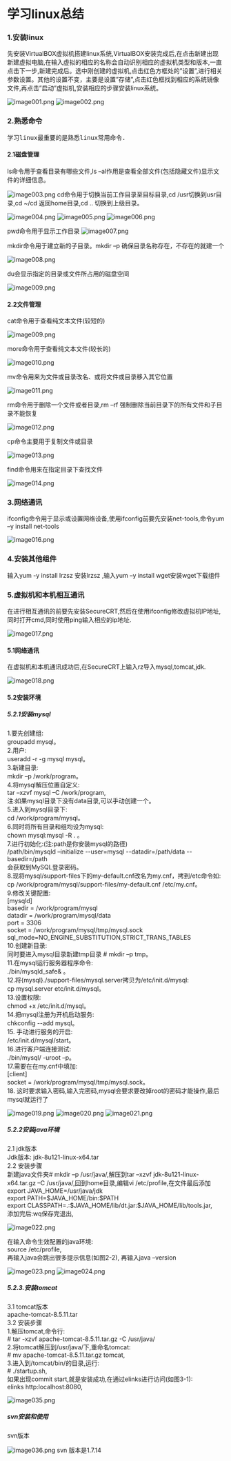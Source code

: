 <h1>学习linux总结</h1>
<h3>1.安装linux</h3>
先安装VirtualBOX虚拟机搭建linux系统,VirtualBOX安装完成后,在点击新建出现新建虚拟电脑,在输入虚拟的相应的名称会自动识别相应的虚拟机类型和版本,一直点击下一步,新建完成后。选中刚创建的虚拟机,点击红色方框处的”设置”,进行相关参数设置。其他的设置不变，主要是设置”存储”,点击红色框找到相应的系统镜像文件,再点击”启动”虚拟机,安装相应的步骤安装linux系统。

![image001.png](https://github.com/gaokaomim/learn_linux/blob/master/image/image001.png)
![image002.png](https://github.com/gaokaomim/learn_linux/blob/master/image/image002.png)
<h3>2.熟悉命令</h3>
<pre>学习linux最重要的是熟悉linux常用命令.</pre>

<h4>2.1磁盘管理</h4>
ls命令用于查看目录有哪些文件,ls –al作用是查看全部文件(包括隐藏文件)显示文件的详细信息。

![image003.png](https://github.com/gaokaomim/learn_linux/blob/master/image/image003.png)
cd命令用于切换当前工作目录至目标目录,cd /usr切换到usr目录,cd ~/cd 返回home目录,cd .. 切换到上级目录。

![image004.png](https://github.com/gaokaomim/learn_linux/blob/master/image/image004.png)
![image005.png](https://github.com/gaokaomim/learn_linux/blob/master/image/image005.png)
![image006.png](https://github.com/gaokaomim/learn_linux/blob/master/image/image006.png)

pwd命令用于显示工作目录
![image007.png](https://github.com/gaokaomim/learn_linux/blob/master/image/image007.png) 

mkdir命令用于建立新的子目录。mkdir –p 确保目录名称存在，不存在的就建一个

![image008.png](https://github.com/gaokaomim/learn_linux/blob/master/image/image008.png) 

du会显示指定的目录或文件所占用的磁盘空间

![image009.png](https://github.com/gaokaomim/learn_linux/blob/master/image/image009.png) 

<h4>2.2文件管理</h4>
cat命令用于查看纯文本文件(较短的)

![image009.png](https://github.com/gaokaomim/learn_linux/blob/master/image/image009.png) 

more命令用于查看纯文本文件(较长的)

![image010.png](https://github.com/gaokaomim/learn_linux/blob/master/image/image010.png) 

mv命令用来为文件或目录改名、或将文件或目录移入其它位置

![image011.png](https://github.com/gaokaomim/learn_linux/blob/master/image/image011.png) 

rm命令用于删除一个文件或者目录,rm –rf 强制删除当前目录下的所有文件和子目录不能恢复

![image012.png](https://github.com/gaokaomim/learn_linux/blob/master/image/image012.png)

cp命令主要用于复制文件或目录

![image013.png](https://github.com/gaokaomim/learn_linux/blob/master/image/image013.png)

find命令用来在指定目录下查找文件

![image014.png](https://github.com/gaokaomim/learn_linux/blob/master/image/image014.png)

<h3>3.网络通讯</h3>
ifconfig命令用于显示或设置网络设备,使用ifconfig前要先安装net-tools,命令yum –y install net-tools

![image016.png](https://github.com/gaokaomim/learn_linux/blob/master/image/image016.png)

<h3>4.安装其他组件</h3>
输入yum -y install lrzsz 安装lrzsz ,输入yum –y install wget安装wget下载组件

<h3>5.虚拟机和本机相互通讯</h3>

在进行相互通讯的前要先安装SecureCRT,然后在使用ifconfig修改虚拟机IP地址,同时打开cmd,同时使用ping输入相应的ip地址.

![image017.png](https://github.com/gaokaomim/learn_linux/blob/master/image/image017.png)

<h4>5.1网络通讯</h4>
在虚拟机和本机通讯成功后,在SecureCRT上输入rz导入mysql,tomcat,jdk.

![image018.png](https://github.com/gaokaomim/learn_linux/blob/master/image/image018.png)

<h4>5.2安装环境</h4>

<h5>5.2.1安装mysql</h5>
1.要先创建组:<br/>
 groupadd mysql。<br/>
2.用户:<br/>
 useradd -r -g mysql mysql。<br/>
3.新建目录:<br/>
 mkdir –p /work/program。<br/>
4.将mysql解压位置自定义:<br/>
 tar –xzvf mysql –C /work/program,<br/>
注:如果mysql目录下没有data目录,可以手动创建一个。<br/>
5.进入到mysql目录下:<br/>
 cd /work/program/mysql。<br/>
6.同时将所有目录和组均设为mysql:<br/>
 chown mysql:mysql -R .  。<br/>
7.进行初始化:(注:path是你安装mysql的路径)<br/>
 /path/bin/mysqld –initialize --user=mysql --datadir=/path/data --basedir=/path <br/>
 会获取到MySQL登录密码。<br/>
8.现将mysql/support-files下的my-default.cnf改名为my.cnf，拷到/etc命令如:<br/>
 cp /work/program/mysql/support-files/my-default.cnf /etc/my.cnf。<br/>
9.修改关键配置:<br/>
[mysqld] <br/>
basedir = /work/program/mysql <br/>
datadir = /work/program/mysql/data <br/>
port = 3306 <br/>
socket = /work/program/mysql/tmp/mysql.sock <br/>
sql_mode=NO_ENGINE_SUBSTITUTION,STRICT_TRANS_TABLES  <br/>
10.创建新目录: <br/>
同时要进入mysql目录新建tmp目录 # mkdir –p tmp。<br/>
11.在mysql运行服务器程序命令: <br/>
 ./bin/mysqld_safe& 。 <br/>
12.将{mysql}./support-files/mysql.server拷贝为/etc/init.d/mysql: <br/>
 cp mysql.server etc/init.d/mysql。 <br/>
13.设置权限: <br/>
 chmod +x /etc/init.d/mysql。<br/>
14.把mysql注册为开机启动服务:<br/>
 chkconfig --add mysql。<br/>
15. 手动进行服务的开启:<br/>
 /etc/init.d/mysql/start。<br/>
16.进行客户端连接测试: <br/>
 ./bin/mysql/ -uroot –p。 <br/>
17.需要在在my.cnf中填加: <br/>
[client] <br/>
socket = /work/program/mysql/tmp/mysql.sock。<br/>
18. 这时要求输入密码,输入完密码,mysql会要求要改掉root的密码才能操作,最后mysql就运行了<br/>

![image019.png](https://github.com/gaokaomim/learn_linux/blob/master/image/image019.png)
![image020.png](https://github.com/gaokaomim/learn_linux/blob/master/image/image020.png)
![image021.png](https://github.com/gaokaomim/learn_linux/blob/master/image/image021.png)

<h5>5.2.2安装java环境</h5>
2.1 jdk版本<br/>
Jdk版本: jdk-8u121-linux-x64.tar<br/>
2.2 安装步骤<br/>
新建java文件夹# mkdir –p /usr/java/,解压到tar –xzvf jdk-8u121-linux-x64.tar.gz –C /usr/java/,回到home目录,编辑vi /etc/profile,在文件最后添加<br/>
export JAVA_HOME=/usr/java/jdk <br/>
export PATH=$JAVA_HOME/bin:$PATH <br/>
export CLASSPATH=.:$JAVA_HOME/lib/dt.jar:$JAVA_HOME/lib/tools.jar, <br/>
添加完后:wq保存完退出, <br/>

![image022.png](https://github.com/gaokaomim/learn_linux/blob/master/image/image022.png)

在输入命令生效配置的java环境: <br/>
source /etc/profile,  <br/>
再输入java会跳出很多提示信息(如图2-2), 再输入java –version <br/>


![image023.png](https://github.com/gaokaomim/learn_linux/blob/master/image/image023.png)
![image024.png](https://github.com/gaokaomim/learn_linux/blob/master/image/image024.png)

<h5>5.2.3.安装tomcat</h5>
3.1 tomcat版本 <br/>
apache-tomcat-8.5.11.tar <br/>
3.2 安装步骤 <br/>
1.解压tomcat,命令行: <br/>
# tar -xzvf apache-tomcat-8.5.11.tar.gz -C /usr/java/  <br/>
2.将tomcat解压到/usr/java/下,重命名tomcat:  <br/>
# mv apache-tomcat-8.5.11.tar.gz tomcat,  <br/>
3.进入到/tomcat/bin/的目录,运行:  <br/>
# ./startup.sh,  <br/>
如果出现commit start,就是安装成功,在通过elinks进行访问(如图3-1):  <br/>
elinks http:localhost:8080,  <br/>

![image035.png](https://github.com/gaokaomim/learn_linux/blob/master/image/image035.png)


<h5>svn安装和使用</h5>
 svn版本
 
![image036.png](https://github.com/gaokaomim/learn_linux/blob/master/image/image036.png)
svn 版本是1.7.14
